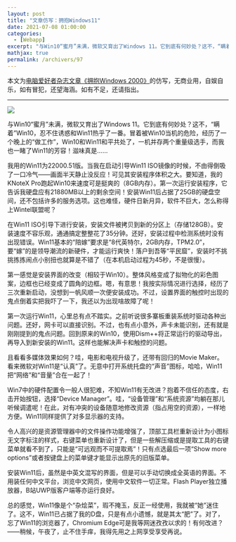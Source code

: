 ```yaml
---
layout: post
title: "文章仿写：拥抱Windows11"
date: 2021-07-08 01:00:00
categories: 
  - [Webapp]
excerpt: "与Win10“蜜月”未满，微软又育出了Windows 11。它到底有何妙处？这不，“瞒着”Win10，忍不住诱惑和Win11热乎了一番。冒着被Win10当机的危险，经历了一个晚上的“做工作”，Win10和Win11和平共处了，一机并存两个重量级选手，而我也一睹了Win11的芳容！滋味真是……"
mathjax: true
permalink: /archivers/97
---
```


本文为[电脑爱好者杂志文章《拥抱Windows 2000》](https://x.cnki.net/kcms/detail/detail.aspx?dbcode=CJFD&filename=DNAH199906004&dbname=CJFDLASN2019)的仿写，无商业用，自娱自乐，如有冒犯，还望海涵。如有不足，还请指出。

---

![](https://pic1.xuehuaimg.com/proxy/https://img-blog.csdnimg.cn/20210708010049706.png)

与Win10“蜜月”未满，微软又育出了Windows 11。它到底有何妙处？这不，“瞒着”Win10，忍不住诱惑和Win11热乎了一番。冒着被Win10当机的危险，经历了一个晚上的“做工作”，Win10和Win11和平共处了，一机并存两个重量级选手，而我也一睹了Win11的芳容！滋味真是……

我用的Win11为22000.51版。当我在启动引导Win11 ISO镜像的时候，不由得倒吸了一口冷气——画面半天静止没反应！可见其安装程序体积之大。要知道，我的KNoteX Pro跑起Win10来速度可是挺爽的（8GB内存）。第一次运行安装程序，它告诉我硬盘应有21880MB以上的剩余空间！安装Win11后占据了25GB的硬盘空间，还不包括许多的服务选项。这也难怪，硬件日新月异，软件不巨大，怎么称得上Wintel联盟呢？

在Win11 ISO引导下进行安装，安装文件被拷贝到新的分区上（存储128GB）。安装速度不容乐观，通通搞定整整花了35分钟。还好，安装过程中检测系统时没有出现错误。Win11基本的“陪嫁”要求是“8代英特尔，2GB内存，TPM2.0”，要“嫁”的是领导潮流的新硬件，才能运行爽快！落户到吾等“平民窟”，安装时不挑挑拣拣闹点小别扭也就算是不错了（在本机启动过程为45秒，不是很慢）。

第一感觉是安装界面的改变（相较于Win10）。整体风格变成了拟物化的彩色图案，边框也已经变成了圆角的边框。嗯，有意思！我按实际情况进行选择，经历了三次重新启动，没想到一帆风顺一次便安装成功。不过，设置界面的触控时出现的鬼点倒着实把我吓了一下，我还以为出现啥故障了呢！

第一次运行Win11，心里总有点不踏实。之前听说很多寨板重装系统时驱动各种出问题。还好，网卡可以直接识别。不过，也有点小意外，声卡未能识别，还有就是刚刚提到的鬼点问题。回到原来的Win10，使用Dism++将正常运行的驱动导出，再导入到新安装的Win11。这样也能解决声卡和触控的问题。

且看看多媒体效果如何？哇，电影和电视升级了，还带有回归的Movie Maker。看来微软对Win11是“认真”了。无意中打开系统托盘的“声音”图标，哈哈，Win11把“网络”和“音量”合在一起了！

Win7中的硬件配置令一般人很犯难，不知Win11有无改进？抱着不信任的态度，右击开始按钮，选择“Device Manager”。哇，“设备管理”和“系统资源”均躺在那儿听候调遣呢！在此，对有冲突的设备随意地修改资源（指占用空的资源），一样地方便。Win11同样提供了对多显示器的支持。

令人高兴的是资源管理器中的文件操作功能增强了，顶部工具栏重新设计为小图标无文字标注的样式，右键菜单也重新设计了，但是一些解压缩或是提取工具的右键菜单就看不到了，只能是“可远观而不可提取焉”！只有点选最后一项“Show more options”或者按键盘上的菜单键才能显示出原先的旧版菜单。

安装Win11后，虽然是中英文混写的界面，但是可以手动切换成全英语的界面。不用装任何中文平台，浏览中文网页，使用中文软件一切正常。Flash Player独立播放器，B站UWP版客户端等亦运行良好。

总的感觉，Win11像是个“杂烩菜”，瑕不掩玉，反正一经使用，我就被“她”迷住了。这不，Win11已占据了我的D盘，只是有点小遗憾，就是其太“肥”了。对了，忘了Win11的浏览器了，Chromium Edge可是我等网迷孜孜以求的！有何改进？——稍候，午夜了，止不住手痒，我得先用之上网享受享受再说。
